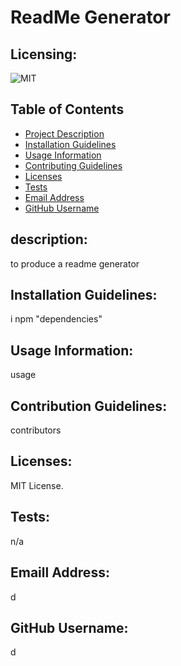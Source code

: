 # ReadMe Generator


  ## Licensing:
  ![MIT](https://img.shields.io/badge/License-MIT-yellow.svg)

 
  ## Table of Contents
  - [Project Description](#Description)
  - [Installation Guidelines](#Installation)
  - [Usage Information](#Usage)
  - [Contributing Guidelines](#Contributing)
  - [Licenses](#License)
  - [Tests](#Tests)
  - [Email Address](#Email)
  - [GitHub Username](#Username)

 

  ## description:
  to produce a readme generator

  ## Installation Guidelines:
  i npm "dependencies"

  ## Usage Information:
  usage

  ## Contribution Guidelines:
  contributors

  ## Licenses:
  MIT License.

  ## Tests:
  n/a

  ## Emaill Address:
  d

  ## GitHub Username:
  d


